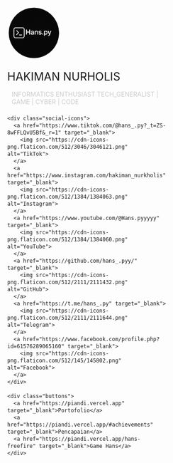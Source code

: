 
<html lang="id">
<head>
  <meta charset="UTF-8" />
  <meta name="viewport" content="width=device-width, initial-scale=1.0" />
  <title>Hakiman - Portofolio</title>
  <link href="https://fonts.googleapis.com/css2?family=Poppins:wght@500&display=swap" rel="stylesheet">
  <style>
    * {
      box-sizing: border-box;
    }

    body, html {
      margin: 0;
      padding: 0;
      height: 100%;
      font-family: 'Poppins', sans-serif;
      color: white;
      background: black url('alok3.gif') no-repeat center center fixed;
      background-size: cover;
      display: flex;
      justify-content: center;
      align-items: center;
      text-align: center;
    }

    .container {
      max-width: 500px;
      padding: 60px 20px;
    }

    .profile-img {
      width: 120px;
      height: 120px;
      object-fit: cover;
      border-radius: 100%;
      border: 3px solid white;
      margin-bottom: 20px;
    }

    .name-container {
      font-size: 1.8em;
      margin-bottom: 10px;
    }

    .typing-text {
      display: inline-block;
      overflow: hidden;
      white-space: nowrap;
      border-right: 2px solid white;
      animation: typing 2s steps(30, end), blink-caret 0.75s step-end infinite;
    }

    @keyframes typing {
      from { width: 0 }
      to { width: 100% }
    }

    @keyframes blink-caret {
      from, to { border-color: transparent }
      50% { border-color: white }
    }

    .fade-out {
      animation: fadeOut 0.5s forwards;
    }

    .fade-in {
      animation: fadeIn 0.5s forwards, typing 2s steps(30, end);
    }

    @keyframes fadeOut {
      from { opacity: 1; transform: translateX(0); }
      to { opacity: 0; transform: translateX(100px); }
    }

    @keyframes fadeIn {
      from { opacity: 0; transform: translateX(-100px); }
      to { opacity: 1; transform: translateX(0); }
    }

    p {
      font-size: 14px;
      color: #ccc;
      margin-top: 5px;
      margin-bottom: 20px;
      padding: 0 10px;
    }

    .social-icons {
      margin-top: 20px;
    }

    .social-icons a img {
      width: 30px;
      margin: 0 5px;
      filter: brightness(0) invert(1);
      transition: transform 0.3s;
    }

    .social-icons a img:hover {
      transform: scale(1.2);
    }

    .buttons {
      margin-top: 30px;
    }

    .buttons a {
      display: block;
      margin: 10px auto;
      padding: 12px 24px;
      width: 80%;
      max-width: 250px;
      background: white;
      color: black;
      text-decoration: none;
      border-radius: 30px;
      font-weight: bold;
      transition: transform 0.2s;
    }

    .buttons a:hover {
      transform: scale(1.05);
    }

    @media (max-width: 480px) {
      .container {
        padding: 40px 10px;
      }

      .profile-img {
        width: 100px;
        height: 100px;
      }

      .name-container {
        font-size: 1.5em;
      }

      p {
        font-size: 13px;
      }
    }
  </style>
</head>
<body>

  <div class="container">
    <img src="ui11.png" alt="Foto Profil" class="profile-img" />
    <div class="name-container">
      <div id="nameDisplay" class="typing-text">HAKIMAN NURHOLIS</div>
    </div>
    <p>INFORMATICS ENTHUSIAST TECH_GENERALIST | GAME | CYBER | CODE</p>

    <div class="social-icons">
      <a href="https://www.tiktok.com/@hans_.py?_t=ZS-8wFFLQvU5Bf&_r=1" target="_blank">
        <img src="https://cdn-icons-png.flaticon.com/512/3046/3046121.png" alt="TikTok">
      </a>
      <a href="https://www.instagram.com/hakiman_nurkholis" target="_blank">
        <img src="https://cdn-icons-png.flaticon.com/512/1384/1384063.png" alt="Instagram">
      </a>
      <a href="https://www.youtube.com/@Hans.pyyyyy" target="_blank">
        <img src="https://cdn-icons-png.flaticon.com/512/1384/1384060.png" alt="YouTube">
      </a>
      <a href="https://github.com/hans_.pyy/" target="_blank">
        <img src="https://cdn-icons-png.flaticon.com/512/2111/2111432.png" alt="GitHub">
      </a>
      <a href="https://t.me/hans_.py" target="_blank">
        <img src="https://cdn-icons-png.flaticon.com/512/2111/2111644.png" alt="Telegram">
      </a>
      <a href="https://www.facebook.com/profile.php?id=61576289065160" target="_blank">
        <img src="https://cdn-icons-png.flaticon.com/512/145/145802.png" alt="Facebook">
      </a>
    </div>

    <div class="buttons">
      <a href="https://piandi.vercel.app" target="_blank">Portofolio</a>
      <a href="https://piandi.vercel.app/#achievements" target="_blank">Pencapaian</a>
      <a href="https://piandi.vercel.app/hans-freefire" target="_blank">Game Hans</a>
    </div>
  </div>

  <script>
    const nameElement = document.getElementById("nameDisplay");
    const names = ["HAKIMAN NURHOLIS", "HANS"];
    let currentIndex = 0;

    function switchName() {
      nameElement.classList.remove("fade-in");
      nameElement.classList.add("fade-out");

      setTimeout(() => {
        currentIndex = (currentIndex + 1) % names.length;
        nameElement.textContent = names[currentIndex];
        nameElement.classList.remove("fade-out");
        void nameElement.offsetWidth;
        nameElement.classList.add("fade-in");
      }, 500);
    }

    setInterval(switchName, 5000);
  </script>

</body>
</html>
